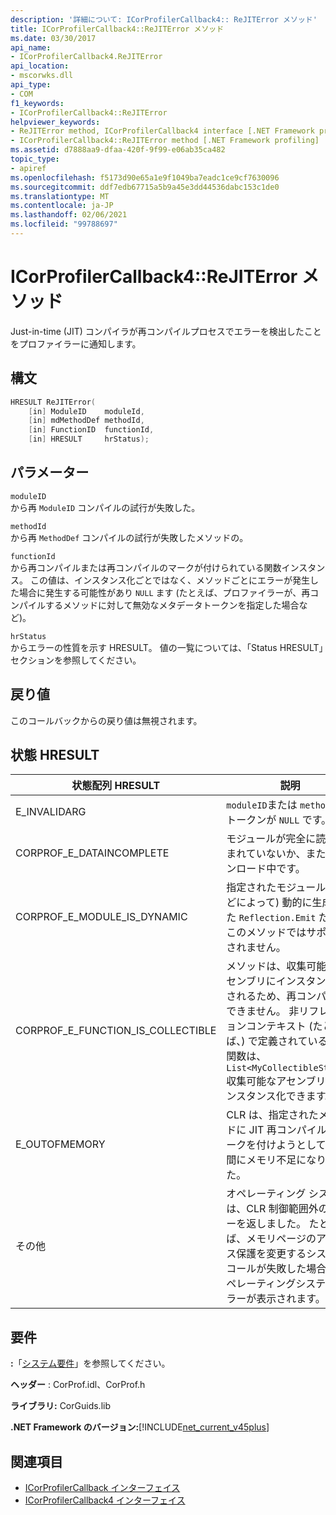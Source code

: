 ```yaml
---
description: '詳細について: ICorProfilerCallback4:: ReJITError メソッド'
title: ICorProfilerCallback4::ReJITError メソッド
ms.date: 03/30/2017
api_name:
- ICorProfilerCallback4.ReJITError
api_location:
- mscorwks.dll
api_type:
- COM
f1_keywords:
- ICorProfilerCallback4::ReJITError
helpviewer_keywords:
- ReJITError method, ICorProfilerCallback4 interface [.NET Framework profiling]
- ICorProfilerCallback4::ReJITError method [.NET Framework profiling]
ms.assetid: d7888aa9-dfaa-420f-9f99-e06ab35ca482
topic_type:
- apiref
ms.openlocfilehash: f5173d90e65a1e9f1049ba7eadc1ce9cf7630096
ms.sourcegitcommit: ddf7edb67715a5b9a45e3dd44536dabc153c1de0
ms.translationtype: MT
ms.contentlocale: ja-JP
ms.lasthandoff: 02/06/2021
ms.locfileid: "99788697"
---
```

# <a name="icorprofilercallback4rejiterror-method"></a>ICorProfilerCallback4::ReJITError メソッド

Just-in-time (JIT) コンパイラが再コンパイルプロセスでエラーを検出したことをプロファイラーに通知します。  
  
## <a name="syntax"></a>構文  
  
```cpp  
HRESULT ReJITError(  
    [in] ModuleID    moduleId,  
    [in] mdMethodDef methodId,  
    [in] FunctionID  functionId,  
    [in] HRESULT     hrStatus);  
```  
  
## <a name="parameters"></a>パラメーター  

 `moduleID`  
 から再 `ModuleID` コンパイルの試行が失敗した。  
  
 `methodId`  
 から再 `MethodDef` コンパイルの試行が失敗したメソッドの。  
  
 `functionId`  
 から再コンパイルまたは再コンパイルのマークが付けられている関数インスタンス。 この値は、インスタンス化ごとではなく、メソッドごとにエラーが発生した場合に発生する可能性があり `NULL` ます (たとえば、プロファイラーが、再コンパイルするメソッドに対して無効なメタデータトークンを指定した場合など)。  
  
 `hrStatus`  
 からエラーの性質を示す HRESULT。 値の一覧については、「Status HRESULT」セクションを参照してください。  
  
## <a name="return-value"></a>戻り値  

 このコールバックからの戻り値は無視されます。  
  
## <a name="status-hresults"></a>状態 HRESULT  
  
|状態配列 HRESULT|説明|  
|--------------------------|-----------------|  
|E_INVALIDARG|`moduleID`または `methodDef` トークンが `NULL` です。|  
|CORPROF_E_DATAINCOMPLETE|モジュールが完全に読み込まれていないか、またはアンロード中です。|  
|CORPROF_E_MODULE_IS_DYNAMIC|指定されたモジュールは (などによって) 動的に生成された `Reflection.Emit` ため、このメソッドではサポートされません。|  
|CORPROF_E_FUNCTION_IS_COLLECTIBLE|メソッドは、収集可能なアセンブリにインスタンス化されるため、再コンパイルできません。 非リフレクションコンテキスト (たとえば、) で定義されている型と関数は、 `List<MyCollectibleStruct>` 収集可能なアセンブリにインスタンス化できます。|  
|E_OUTOFMEMORY|CLR は、指定されたメソッドに JIT 再コンパイルのマークを付けようとしている間にメモリ不足になりました。|  
|その他|オペレーティング システムは、CLR 制御範囲外のエラーを返しました。 たとえば、メモリページのアクセス保護を変更するシステムコールが失敗した場合、オペレーティングシステムエラーが表示されます。|  
  
## <a name="requirements"></a>要件  

 **:**「[システム要件](../../get-started/system-requirements.md)」を参照してください。  
  
 **ヘッダー** : CorProf.idl、CorProf.h  
  
 **ライブラリ:** CorGuids.lib  
  
 **.NET Framework のバージョン:**[!INCLUDE[net_current_v45plus](../../../../includes/net-current-v45plus-md.md)]  
  
## <a name="see-also"></a>関連項目

- [ICorProfilerCallback インターフェイス](icorprofilercallback-interface.md)
- [ICorProfilerCallback4 インターフェイス](icorprofilercallback4-interface.md)
